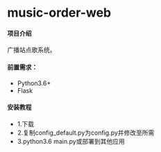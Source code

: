 # music-order-web

#### 项目介绍
广播站点歌系统。

#### 前置需求：
- Python3.6+
- Flask

#### 安装教程
- 1.下载
- 2.复制config_default.py为config.py并修改至所需
- 3.python3.6 main.py或部署到其他应用



